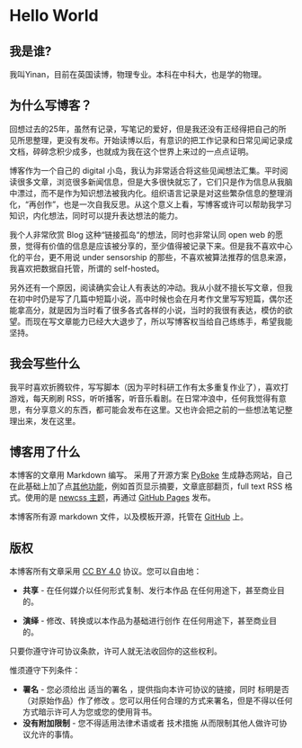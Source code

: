 # Hello World

## 我是谁?
我叫Yinan，目前在英国读博，物理专业。本科在中科大，也是学的物理。

## 为什么写博客？
回想过去的25年，虽然有记录，写笔记的爱好，但是我还没有正经得把自己的所见所思整理，更没有发布。开始读博以后，有意识的把工作记录和日常见闻记录成文档，碎碎念积少成多，也就成为我在这个世界上来过的一点点证明。

博客作为一个自己的 digital 小岛，我认为非常适合将这些见闻想法汇集。平时阅读很多文章，浏览很多新闻信息，但是大多很快就忘了，它们只是作为信息从我脑中漂过，而不是作为知识想法被我内化。组织语言记录是对这些繁杂信息的整理消化，“再创作”，也是一次自我反思。从这个意义上看，写博客或许可以帮助我学习知识，内化想法，同时可以提升表达想法的能力。

我个人非常欣赏 Blog 这种“链接孤岛“的想法，同时也非常认同 open web 的愿景，觉得有价值的信息是应该被分享的，至少值得被记录下来。但是我不喜欢中心化的平台，更不用说 under sensorship 的那些，不喜欢被算法推荐的信息来源，我喜欢把数据自托管，所谓的 self-hosted。

另外还有一个原因，阅读确实会让人有表达的冲动。我从小就不擅长写文章，但我在初中时仍是写了几篇中短篇小说，高中时候也会在月考作文里写写短篇，偶尔还能拿高分，就是因为当时看了很多各式各样的小说，当时的我很有表达，模仿的欲望。而现在写文章能力已经大大退步了，所以写博客权当给自己练练手，希望我能坚持。

## 我会写些什么
我平时喜欢折腾软件，写写脚本（因为平时科研工作有太多重复作业了），喜欢打游戏，每天刷刷 RSS，听听播客，听音乐看剧。在日常冲浪中，任何我觉得有意思，有分享意义的东西，都可能会发布在这里。又也许会把之前的一些想法笔记整理出来，发在这里。

## 博客用了什么
本博客的文章用 Markdown 编写。
采用了开源方案 [PyBoke](https://github.com/ahui2016/pyboke) 生成静态网站，自己在此基础上加了点[其他功能](https://github.com/yinan-c/pyboke/)，例如首页显示摘要，文章底部翻页，full text RSS 格式。使用的是 [newcss 主题](https://newcss.net/)，再通过 [GitHub Pages](https://pages.github.com/) 发布。

本博客所有源 markdown 文件，以及模板开源，托管在 [GitHub](https://github.com/yinan-c/blog) 上。

## 版权
本博客所有文章采用 [CC BY 4.0](https://creativecommons.org/licenses/by/4.0/) 协议。您可以自由地：

- **共享** - 在任何媒介以任何形式复制、发行本作品 在任何用途下，甚至商业目的。

- **演绎** - 修改、转换或以本作品为基础进行创作 在任何用途下，甚至商业目的。

只要你遵守许可协议条款，许可人就无法收回你的这些权利。

惟须遵守下列条件：

- **署名** - 您必须给出 适当的署名 ，提供指向本许可协议的链接，同时 标明是否（对原始作品）作了修改 。您可以用任何合理的方式来署名，但是不得以任何方式暗示许可人为您或您的使用背书。
- **没有附加限制** - 您不得适用法律术语或者 技术措施 从而限制其他人做许可协议允许的事情。

